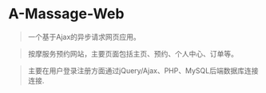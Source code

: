 # A-Massage-Web
>一个基于Ajax的异步请求网页应用。

>按摩服务预约网站，主要页面包括主页、预约、个人中心、订单等。

>主要在用户登录注册方面通过jQuery/Ajax、PHP、MySQL后端数据库连接连接.

